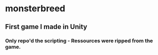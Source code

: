 # monsterbreed
## First game I made in Unity

###
### Only repo'd the scripting - Ressources were ripped from the game.
